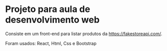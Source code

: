 # Projeto para aula de desenvolvimento web

Consiste em um front-end para listar produtos da https://fakestoreapi.com/.

Foram usados: React, Html, Css e Bootstrap
